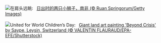 ![](https://www.bing.com/th?id=OHR.LionCubs_ZH-CN8538754038_UHD.jpg&w=1000)在肩头远眺:&nbsp;&ensp;[日出时的两只小狮子，南非 (© Ruan Springorum/Getty Images)](https://www.bing.com/th?id=OHR.LionCubs_ZH-CN8538754038_UHD.jpg)
<br><br/>
![](https://www.bing.com/th?id=OHR.BeyondSaype_EN-US4398054405_UHD.jpg&w=1000)United for World Children’s Day:&nbsp;&ensp;[Giant land art painting 'Beyond Crisis' by Saype, Leysin, Switzerland (© VALENTIN FLAURAUD/EPA-EFE/Shutterstock)](https://www.bing.com/th?id=OHR.BeyondSaype_EN-US4398054405_UHD.jpg)
<br><br/>
